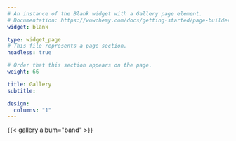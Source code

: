 ```yaml
---
# An instance of the Blank widget with a Gallery page element.
# Documentation: https://wowchemy.com/docs/getting-started/page-builder/
widget: blank

type: widget_page
# This file represents a page section.
headless: true

# Order that this section appears on the page.
weight: 66

title: Gallery
subtitle:

design:
  columns: "1"
---
```


{{< gallery album="band" >}}
